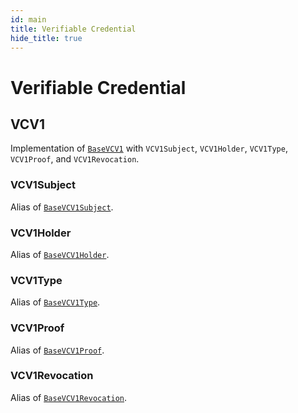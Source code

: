 ```yaml
---
id: main
title: Verifiable Credential
hide_title: true
---
```


# Verifiable Credential

## VCV1

Implementation of [`BaseVCV1`](base#BaseVCV1) with `VCV1Subject`, `VCV1Holder`, `VCV1Type`, `VCV1Proof`, and `VCV1Revocation`.

### VCV1Subject

Alias of [`BaseVCV1Subject`](base#BaseVCV1Subject).

### VCV1Holder

Alias of [`BaseVCV1Holder`](base#BaseVCV1Holder).

### VCV1Type

Alias of [`BaseVCV1Type`](base#BaseVCV1Type).

### VCV1Proof

Alias of [`BaseVCV1Proof`](base#BaseVCV1Proof).

### VCV1Revocation

Alias of [`BaseVCV1Revocation`](base#BaseVCVRevocationt).
